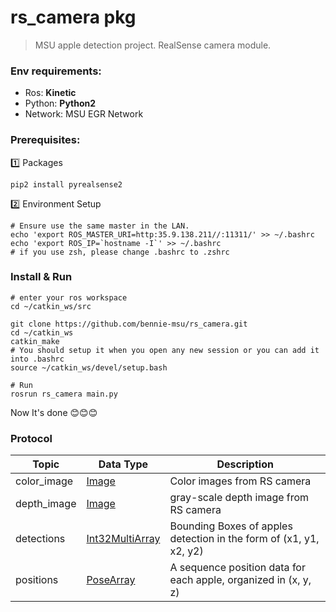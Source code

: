 # rs_camera pkg

> MSU apple detection project. 
> RealSense camera module.

### Env requirements: 

* Ros: __Kinetic__
* Python: __Python2__
* Network: MSU EGR Network

### Prerequisites: 

1️⃣ Packages

```shell
pip2 install pyrealsense2
```

2️⃣ Environment Setup

```shell
# Ensure use the same master in the LAN.
echo 'export ROS_MASTER_URI=http:35.9.138.211//:11311/' >> ~/.bashrc 
echo 'export ROS_IP=`hostname -I`' >> ~/.bashrc 
# if you use zsh, please change .bashrc to .zshrc
```

### Install & Run

```shell
# enter your ros workspace
cd ~/catkin_ws/src

git clone https://github.com/bennie-msu/rs_camera.git
cd ~/catkin_ws
catkin_make 
# You should setup it when you open any new session or you can add it into .bashrc
source ~/catkin_ws/devel/setup.bash

# Run
rosrun rs_camera main.py
```

Now It's done 😊😊😊


### Protocol

| Topic       | Data Type                                                    | Description                                                  |
| ----------- | ------------------------------------------------------------ | ------------------------------------------------------------ |
| color_image | [Image](http://docs.ros.org/melodic/api/sensor_msgs/html/msg/Image.html) | Color images from RS camera                                  |
| depth_image | [Image](http://docs.ros.org/melodic/api/sensor_msgs/html/msg/Image.html) | gray-scale depth image from RS camera                        |
| detections  | [Int32MultiArray](http://docs.ros.org/melodic/api/std_msgs/html/msg/Int32MultiArray.html) | Bounding Boxes of apples detection in the form of (x1, y1, x2, y2) |
| positions   | [PoseArray](http://docs.ros.org/melodic/api/geometry_msgs/html/msg/PoseArray.html) | A sequence position data for each apple, organized in (x, y, z) |

